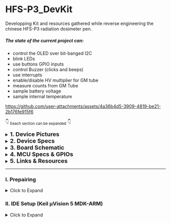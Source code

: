 # HFS-P3_DevKit
Developping Kit and resources gathered while reverse engineering the chinese HFS-P3 radiation dosimeter pen.

##### The state of the current project can:
-   control the OLED over bit-banged I2C 
-   blink LEDs
-   use buttons GPIO inputs
-   control Buzzer (clicks and beeps)
-   use interrupts
-   enable/disable HV multiplier for GM tube
-   measure counts from GM Tube
-   sample battery voltage
-   sample internal temperature

https://github.com/user-attachments/assets/4a36b4d5-3909-4819-be21-2b176fe915f6

:point_down: <sub>Eeach section can be expanded</sub> :point_down:

<details>
<summary> <font size="4"> <strong> 1. Device Pictures </strong> </font></summary>

|                   |                            |                            |
|-------------------|----------------------------|----------------------------|
|**External Photos**|![Image 1](img/external1.png) | ![Image 2](img/external2.png) |
|**Internal Photos**| ![Image 1](img/internal1.png) | ![Image 2](img/internal2.png) |

* Some of the pictures are extracted from radmon.org, so credits to Simomax who thurughly documented this.
</details>

<details>
<summary> <font size="4"> <strong> 2. Device Specs </strong> </font></summary>

| Component         | Specification                |
|-------------------|------------------------------|
| MCU               | FM33LC043N - Arm Cortex M0    |
| GM Tube           | HH614                         |
| Screen            | 128x32 / 14 pin SSD1316 OLED  |
| Battery           | 150 mAh                       |
| Ports             | USB-C power only              |
| Debug interface   | SWD                           |
| Buttons           | #1 Menu/Down <br> #2 Power    |
| LEDs              | LED1 Green <br> LED2 Red      |
| Other             | #1 Buzzer                     |


</details>


<details>
<summary> <font size="4"> <strong> 3. Board Schematic </strong> </font></summary>

[EasyEDA Pro Project](resources/EasyEDA_ProProject_HFS-P3_schematic_2024-08-10.epro) of the Schematic  

[PDF ](resources/HFS-P3_rev_eng_schematic_2024-08-10.pdf) Schematic  

Ignore components values since they are not measured/correct.  

</details>

<details>
<summary> <font size="4"> <strong> 4. MCU Specs & GPIOs </strong> </font></summary>  

Check __datasheet__ [here](resources/FUDAN-MICRO-FM33LC0xx_v2021.09_datasheet.pdf).  

The **FM33LC043N** is a low power 64MHz Arm Cortex M0 MCU with **256KB Flash** and **24KB of SRAM** in a QFN32 form. It has 32 pins with 28 GPIOs, (of which 1xSWD, 2xSPIs and 4/2 UART/LPUART interfaces, 9x12bit SAR-ADC channels) and an internal temperature sensor. It lacks USB support and I2C so the latter needs to be bit-banged (as it will be required for oled driver communication).


- <details>
    <summary><strong>Specs Summary: </strong></summary>

    |                     | FM33LC0x3N |
    |---------------------|------------|
    | **CPU**             | Cortex-M0  |
    | **Max Freq.**       |   64MHz    |
    | **Flash**           | 256KB      |
    | **RAM**             | 24KB       |
    | **AES**             |  1         |
    | **RNG**             |  1         |
    | **Timer**           |  1         |
    | ATIM                |  1         |
    | GTIM                |  2         |
    | BSTIM32             |  1         |
    | LPTIM32             |  1         |
    | systick             |  1         |
    | **RTC/WWDT/IWD T**  | 1/1/1      |
    | **SPI**             | 2          |
    | **I2C**             | -          |
    | **UART**            | 4          |
    | **LPUART**          | -          |
    | **USB1.1 FS**       | -          |
    | **GPIO**            | 28         |
    | **OPA**             | 2          |
    | **12bit SAR-ADC**   | 9ch        |
    | **TempSensor**      |  1         |

    </details>

- <details>
    <summary><strong> MCU Pinout: </strong></summary>

    ![MCU pinout](img/FM33LC0x3N.png)

  </details>

- <details>
    <summary><strong>HFS-P3 Pinout: </strong></summary>

    - On the HFS-P3 board the MCU has the following GPIOs connections:

      |Pin#|GPIO|  Function  |Config|
      |----|----|------------|------|
      |1   |**PD8** | SWD SWDIO  |
      |2   |**NRST**| Global Reset|
      |3   |**PA13**| OLED Reset |output, internal pull-up
      |4   |**PA14**|HV PSU? | output, internal pull-down
      |5   |PA15|NC          |
      |6   |**PA8** |GM pulse| input, external pull-up
      |7   |PA9 |NC          |
      |8   |PA10|NC          |
      |9   |**PB2** |PWR button (WKUP2)| WKUP2, internal pull-up, falling edge
      |10  |**PB3** |PWR Enable  | output, internal pull-down
      |11  |**PB8** |USB sense   | input, internal pull-down
      |12  |PB9 |NC          |
      |13  |PB10|NC          |
      |14  |**PB11**|BUZZER  | output, internal pull-down
      |15  |PB13|NC          |
      |... |... |NC          |
      |20  |PC5 |NC          |
      |21  |**PC8** |BATT voltage| input, ADC_IN9
      |22  |PC9 |NC          |
      |23  |**PC10**|MENU button |input, internal pull-up
      |24  |**PD9** | LED1(red)  |output, internal pull-down
      |25  |**PD10**| LED2(green)|output, interanl pull-down
      |26  |VDD15|LDO output |
      |27  |VSS |Ground      |
      |28  |VDD |Source      |
      |29  |**PD11**|RCC_FOUT0 (clock frequency output)|
      |30  |**PD0** |OLED SDA    |output, open drain, external pull-up
      |31  |**PD1** |OLED SCL    |output, open drain, external pull-up
      |32  |**PD7** |SWD SWCLK   |

  </details>

</details>

<details>
<summary> <font size="4"> <strong> 5. Links & Resources </strong> </font> </summary>

|  Item  |Description|  URL   |
|--------|-----------|--------|
|MFANG Tool - Fudan Micro Online Platform | Online GUI Platform to build MDK-ARM Keil uVision Base Projects (Clock setup, GPIOs, Debug interface)| https://mfang2.fmdevelopers.com.cn |
| FM33LC0XXN DevBoard User Manual | Blog Post With step by step instructions on chip schematic, capailites and developpment environment setup including MFANG base project generation, Arm Keil MDK uVison setup and Project Examples. | https://www.yuque.com/xinluyao/fm33lc0xxn |
| Fudan Micro Developpers Official Forum | Example Projects and different coding/developpment issues  | https://www.fmdevelopers.com.cn/forum.php?mod=viewthread&tid=1749 |
| Radmon Forum  | Forum where I first found thurough documentation about this device. The thread eventually stalled due to SWD connection issues, that luckily I figured | https://radmon.org/index.php/forum/commericial-geiger-counters/1287-hfs-p3-pen-geiger-counter-dosimeter |


</details>


---------------------
### I. Prepairing
<details>
    <summary>Click to Expand</summary>


#### 1. Wiring:
![alt text](img/SWD.png)
Note: SWD will not work if battery is desoldered. Connecting the 3.3v line to the +V input on the board will make it enter debug mode again.
#### 2. Programmer & Software:

I used a chinese ST-Link V2 clone with the firmware modified to work with [J-Link Commander](https://www.segger.com/downloads/jlink/). This was really messy<sup><font color="red">*</font></sup> so my recommandation is to use a proper [Segger JLink debug probe](https://www.segger.com/products/debug-probes/j-link/).

With an original J-Link debug probe you might be able to use any version of [J-Link Commander](https://www.segger.com/downloads/jlink/). For my clone, only a couple of versions seemed to have worked (v6.18c, v6.12).

<font color="red">*</font><sub>You need [SEGGER STLinkReflash Utility](https://www.segger.com/products/debug-probes/j-link/models/other-j-links/st-link-on-board/) to flash `J-Link firmware` in place of `STLink` (same app will be able to restore it if ever needed). If the debugger is a chinese clone you might have to use a [patched](resources/STLinkReflash_190812) version of the reflash utility instead to bypass the error of the unsupported device.</sub></font>

:exclamation: Once J-Link is installed make sure to add the **Fudan Micro memory maps** according to [readme](resources/JFlash/Fudan%20Devices%20List/)

#### 3. Dumping
1. Connect the debug probe to the board
2. Plug the USB inside the PC (currently only Windows 10/11 tested)
3. Run `J-Link Commander` as Administrator
4. Type `connect` -> choose `FM33LC04X` (see [here](resources/JFlash/Fudan%20Devices%20List/) if FMSH is not in list) -> type `S` for SWD -> enter for default `4000KHz `speed. If any error at this point run `connect` again and agin until the debug probe succesfully halts the cpu and establishes a connection (see below).

![alt text](img/connect_jlink.png)

To dump the flash use the `savebin` command: 

`savebin <filename>, <addr>, <NumBytes> (hex)`
```
savebin C:\path\where\to\dump.bin, 0x0, 40000
```
![alt text](img/savebin_jlink.png)

`0x0` is the start address, `40000` is the number of bytes (in hex) to dump (according to datasheet that is the size of the flash), in this case `40000 hex = 262144 Bytes`:

#### 4. Downloading to Flash

<sub>You can either use *J-Link commander* or *Keil uVision MDK-ARM*. The latter will be described later.</sub>

To Download a binary to flash with *J-Link Commander* use the `loadbin` command:

`loadbin <filename>, <addr>`
```
loadbin C:\path\of\the\file_to_flash.bin, 0x0
```

![alt text](img/loadbin_jlink.png)

</details>

### II. IDE Setup (Keil µVision 5 MDK-ARM)
<details>
    <summary>Click to Expand</summary>

- Download and Install the [MDK-ARM software](https://www.keil.com/demo/eval/arm.htm#/DOWNLOAD)
- Open project: `/project/Keil_Project/MDK-ARM/*.uvprojx`
- Make sure compiler is selected in project options `Project` -> `Options for Target ...`, under `Target` tab:
![alt text](img/project_options.png)
- Make sure `JLINK` is selected as debugger in `Debug` tab.
![alt text](img/project_options_debug.png)
- Compile using upper left `Build` icon
![alt text](img/build.png)
- Upload/Download to Flash using upper left `Download` icon:
![alt text](img/download.png)  

:exclamation:__*Note:*__

> [!NOTE]
> Sometimes, in my case, I had to start `J-Link Commander`, establish a connection with it and only then Keil uVision would detect the MCU.  



> [!IMPORTANT]
> These are my current Keil v5 debug settings. Note that Keil uses `J-Link v7.54` here (actually a [patched](resources/JFlash/Fudan%20Devices%20List/JLinkARM/) version of `v7.54`  that removes the blacklist on chinese clones). Using the `v6.12` version of JLink in Keil resulted in some errors and inconsistancies. I ended up using the patched `v7.54` of `JLink_ARM.dll` with `JLinkDevices.xml` + `Devices/FMSH` inside the installation path of Keil`[..]/Keil_v5/ARM/Segger`.  



![alt text](img/project_debug_settings.png)  
![alt text](/img/keil_jllink_arm.png)  

To make Keil communicate with the device I still had to establish a succesfull connection using `JLink Commander v6.12`. Once that's connected, Keil with `v7.54` will work and flashing from it or debugging will work.  

*As you can see, using a chinese clone with software that fights piracy and hardware clones is quite a nightmare.*

</details>